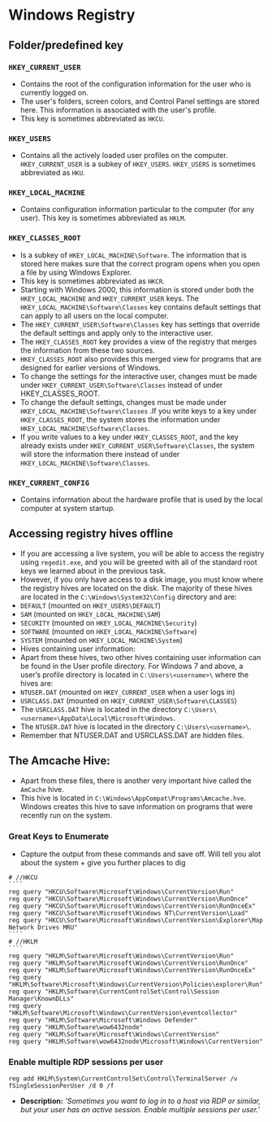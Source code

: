 # Windows Registry

## Folder/predefined key

### `HKEY_CURRENT_USER`

* Contains the root of the configuration information for the user who is currently logged on.
* The user's folders, screen colors, and Control Panel settings are stored here. This information is associated with the user's profile.
* This key is sometimes abbreviated as `HKCU`.

### `HKEY_USERS`

* Contains all the actively loaded user profiles on the computer. `HKEY_CURRENT_USER` is a subkey of `HKEY_USERS`. `HKEY_USERS` is sometimes abbreviated as `HKU`.

### `HKEY_LOCAL_MACHINE`

* Contains configuration information particular to the computer (for any user). This key is sometimes abbreviated as `HKLM`.

### `HKEY_CLASSES_ROOT`

* Is a subkey of `HKEY_LOCAL_MACHINE\Software`. The information that is stored here makes sure that the correct program opens when you open a file by using Windows Explorer.
* This key is sometimes abbreviated as `HKCR`.
* Starting with Windows 2000, this information is stored under both the `HKEY_LOCAL_MACHINE` and `HKEY_CURRENT_USER` keys. The `HKEY_LOCAL_MACHINE\Software\Classes` key contains default settings that can apply to all users on the local computer.
* The `HKEY_CURRENT_USER\Software\Classes` key has settings that override the default settings and apply only to the interactive user.
* The `HKEY_CLASSES_ROOT` key provides a view of the registry that merges the information from these two sources.
* `HKEY_CLASSES_ROOT` also provides this merged view for programs that are designed for earlier versions of Windows.
* To change the settings for the interactive user, changes must be made under `HKEY_CURRENT_USER\Software\Classes` instead of under HKEY\_CLASSES\_ROOT.
* To change the default settings, changes must be made under `HKEY_LOCAL_MACHINE\Software\Classes` .If you write keys to a key under `HKEY_CLASSES_ROOT`, the system stores the information under `HKEY_LOCAL_MACHINE\Software\Classes`.
* If you write values to a key under `HKEY_CLASSES_ROOT`, and the key already exists under `HKEY_CURRENT_USER\Software\Classes`, the system will store the information there instead of under `HKEY_LOCAL_MACHINE\Software\Classes`.

### `HKEY_CURRENT_CONFIG`

* Contains information about the hardware profile that is used by the local computer at system startup.

## Accessing registry hives offline

* If you are accessing a live system, you will be able to access the registry using `regedit.exe`, and you will be greeted with all of the standard root keys we learned about in the previous task.
* However, if you only have access to a disk image, you must know where the registry hives are located on the disk. The majority of these hives are located in the `C:\Windows\System32\Config` directory and are:
* `DEFAULT` (mounted on `HKEY_USERS\DEFAULT`)
* `SAM` (mounted on `HKEY_LOCAL_MACHINE\SAM`)
* `SECURITY` (mounted on `HKEY_LOCAL_MACHINE\Security`)
* `SOFTWARE` (mounted on `HKEY_LOCAL_MACHINE\Software`)
* `SYSTEM` (mounted on `HKEY_LOCAL_MACHINE\System`)
* Hives containing user information:
* Apart from these hives, two other hives containing user information can be found in the User profile directory. For Windows 7 and above, a user’s profile directory is located in `C:\Users\<username>\` where the hives are:
* `NTUSER.DAT` (mounted on `HKEY_CURRENT_USER` when a user logs in)
* `USRCLASS.DAT` (mounted on `HKEY_CURRENT_USER\Software\CLASSES`)
* The `USRCLASS.DAT` hive is located in the directory `C:\Users\<username>\AppData\Local\Microsoft\Windows`.
* The `NTUSER.DAT` hive is located in the directory `C:\Users\<username>\`.
* Remember that NTUSER.DAT and USRCLASS.DAT are hidden files.

## The Amcache Hive:

* Apart from these files, there is another very important hive called the `AmCache` hive.
* This hive is located in `C:\Windows\AppCompat\Programs\Amcache.hve`. Windows creates this hive to save information on programs that were recently run on the system.

### Great Keys to Enumerate

* Capture the output from these commands and save off. Will tell you alot about the system + give you further places to dig&#x20;

`````
# //HKCU
````
reg query "HKCU\Software\Microsoft\Windows\CurrentVersion\Run"
reg query "HKCU\Software\Microsoft\Windows\CurrentVersion\RunOnce"
reg query "HKCU\Software\Microsoft\Windows\CurrentVersion\RunOnceEx"
reg query "HKCU\Software\Microsoft\Windows NT\CurrentVersion\Load"
reg query "HKCU\Software\Microsoft\Windows\CurrentVersion\Explorer\Map Network Drives MRU"
````
# //HKLM 
````
reg query "HKLM\Software\Microsoft\Windows\CurrentVersion\Run"
reg query "HKLM\Software\Microsoft\Windows\CurrentVersion\RunOnce"
reg query "HKLM\Software\Microsoft\Windows\CurrentVersion\RunOnceEx"
reg query "HKLM\Software\Microsoft\Windows\CurrentVersion\Policies\explorer\Run" 
reg query "HKLM\Software\CurrentControlSet\Control\Session Manager\KnownDLLs" 
reg query "HKLM\Software\Microsoft\Windows\CurrentVersion\eventcollector" 
reg query "HKLM\Software\Microsoft\Windows Defender"
reg query "HKLM\Software\wow6432node"
reg query "HKLM\Software\Microsoft\Windows\CurrentVersion" 
reg query "HKLM\Software\wow6432node\Microsoft\Windows\CurrentVersion" 
`````

### Enable multiple RDP sessions per user

```
reg add HKLM\System\CurrentControlSet\Control\TerminalServer /v fSingleSessionPerUser /d 0 /f
```

* **Description:** _'Sometimes you want to log in to a host via RDP or similar, but your user has an active session. Enable multiple sessions per user.'_
